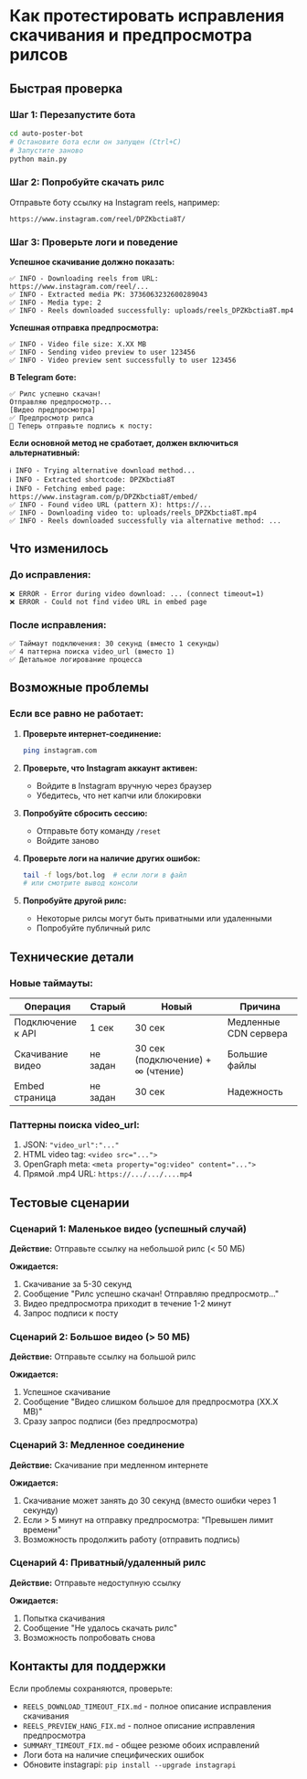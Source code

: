 # Как протестировать исправления скачивания и предпросмотра рилсов

## Быстрая проверка

### Шаг 1: Перезапустите бота

```bash
cd auto-poster-bot
# Остановите бота если он запущен (Ctrl+C)
# Запустите заново
python main.py
```

### Шаг 2: Попробуйте скачать рилс

Отправьте боту ссылку на Instagram reels, например:
```
https://www.instagram.com/reel/DPZKbctia8T/
```

### Шаг 3: Проверьте логи и поведение

**Успешное скачивание должно показать:**
```
✅ INFO - Downloading reels from URL: https://www.instagram.com/reel/...
✅ INFO - Extracted media PK: 3736063232600289043
✅ INFO - Media type: 2
✅ INFO - Reels downloaded successfully: uploads/reels_DPZKbctia8T.mp4
```

**Успешная отправка предпросмотра:**
```
✅ INFO - Video file size: X.XX MB
✅ INFO - Sending video preview to user 123456
✅ INFO - Video preview sent successfully to user 123456
```

**В Telegram боте:**
```
✅ Рилс успешно скачан!
Отправляю предпросмотр...
[Видео предпросмотра]
✅ Предпросмотр рилса
📝 Теперь отправьте подпись к посту:
```

**Если основной метод не сработает, должен включиться альтернативный:**
```
ℹ️ INFO - Trying alternative download method...
ℹ️ INFO - Extracted shortcode: DPZKbctia8T
ℹ️ INFO - Fetching embed page: https://www.instagram.com/p/DPZKbctia8T/embed/
✅ INFO - Found video URL (pattern X): https://...
✅ INFO - Downloading video to: uploads/reels_DPZKbctia8T.mp4
✅ INFO - Reels downloaded successfully via alternative method: ...
```

## Что изменилось

### До исправления:
```
❌ ERROR - Error during video download: ... (connect timeout=1)
❌ ERROR - Could not find video URL in embed page
```

### После исправления:
```
✅ Таймаут подключения: 30 секунд (вместо 1 секунды)
✅ 4 паттерна поиска video_url (вместо 1)
✅ Детальное логирование процесса
```

## Возможные проблемы

### Если все равно не работает:

1. **Проверьте интернет-соединение:**
   ```bash
   ping instagram.com
   ```

2. **Проверьте, что Instagram аккаунт активен:**
   - Войдите в Instagram вручную через браузер
   - Убедитесь, что нет капчи или блокировки

3. **Попробуйте сбросить сессию:**
   - Отправьте боту команду `/reset`
   - Войдите заново

4. **Проверьте логи на наличие других ошибок:**
   ```bash
   tail -f logs/bot.log  # если логи в файл
   # или смотрите вывод консоли
   ```

5. **Попробуйте другой рилс:**
   - Некоторые рилсы могут быть приватными или удаленными
   - Попробуйте публичный рилс

## Технические детали

### Новые таймауты:

| Операция | Старый | Новый | Причина |
|----------|--------|-------|---------|
| Подключение к API | 1 сек | 30 сек | Медленные CDN сервера |
| Скачивание видео | не задан | 30 сек (подключение) + ∞ (чтение) | Большие файлы |
| Embed страница | не задан | 30 сек | Надежность |

### Паттерны поиска video_url:

1. JSON: `"video_url":"..."`
2. HTML video tag: `<video src="...">`
3. OpenGraph meta: `<meta property="og:video" content="...">`
4. Прямой .mp4 URL: `https://.../.../....mp4`

## Тестовые сценарии

### Сценарий 1: Маленькое видео (успешный случай)

**Действие:** Отправьте ссылку на небольшой рилс (< 50 МБ)

**Ожидается:**
1. Скачивание за 5-30 секунд
2. Сообщение "Рилс успешно скачан! Отправляю предпросмотр..."
3. Видео предпросмотра приходит в течение 1-2 минут
4. Запрос подписи к посту

### Сценарий 2: Большое видео (> 50 МБ)

**Действие:** Отправьте ссылку на большой рилс

**Ожидается:**
1. Успешное скачивание
2. Сообщение "Видео слишком большое для предпросмотра (XX.X MB)"
3. Сразу запрос подписи (без предпросмотра)

### Сценарий 3: Медленное соединение

**Действие:** Скачивание при медленном интернете

**Ожидается:**
1. Скачивание может занять до 30 секунд (вместо ошибки через 1 секунду)
2. Если > 5 минут на отправку предпросмотра: "Превышен лимит времени"
3. Возможность продолжить работу (отправить подпись)

### Сценарий 4: Приватный/удаленный рилс

**Действие:** Отправьте недоступную ссылку

**Ожидается:**
1. Попытка скачивания
2. Сообщение "Не удалось скачать рилс"
3. Возможность попробовать снова

## Контакты для поддержки

Если проблемы сохраняются, проверьте:
- `REELS_DOWNLOAD_TIMEOUT_FIX.md` - полное описание исправления скачивания
- `REELS_PREVIEW_HANG_FIX.md` - полное описание исправления предпросмотра
- `SUMMARY_TIMEOUT_FIX.md` - общее резюме обоих исправлений
- Логи бота на наличие специфических ошибок
- Обновите instagrapi: `pip install --upgrade instagrapi`

